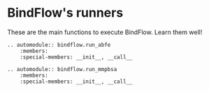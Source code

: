 # BindFlow's runners

These are the main functions to execute BindFlow. Learn them well!

```{eval-rst}
.. automodule:: bindflow.run_abfe
    :members:
    :special-members: __init__, __call__
```

```{eval-rst}
.. automodule:: bindflow.run_mmpbsa
    :members:
    :special-members: __init__, __call__
```
